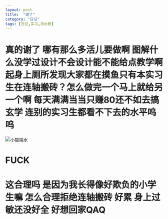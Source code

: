 ```yaml
---
layout: post
title:  "谢了"
category: "日记"
tags: [日记,实习,流水账]
---
```


# 真的谢了 哪有那么多活儿要做啊 图解什么没学过设计不会设计能不能给点教学啊 起身上厕所发现大家都在摸鱼只有本实习生在连轴搬砖？怎么做完一个马上就给另一个啊 每天满满当当只赚80还不如去搞玄学 连别的实习生都看不下去的水平呜呜
<img src="https://th.bing.com/th/id/R.05dca69a1fcff4cafb326736a6cb6f74?rik=fYzE6bMjPwgUTg&riu=http%3a%2f%2ftva3.sinaimg.cn%2flarge%2f6a2a7a61ly1gy20b29hrvj20dw0dwaaq.jpg&ehk=fdV8vzW82l8hd1cuMGnZqS28wm8PqZmNDYhx11qO3rM%3d&risl=&pid=ImgRaw&r=0" alt="小猫端水" > 

# FUCK 
# 这合理吗 是因为我长得像好欺负的小学生嘛 怎么合理拒绝连轴搬砖 好累 身上过敏还没好全 好想回家QAQ